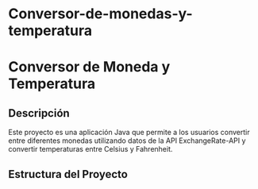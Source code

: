 # Conversor-de-monedas-y-temperatura
# Conversor de Moneda y Temperatura

## Descripción
Este proyecto es una aplicación Java que permite a los usuarios convertir entre diferentes monedas utilizando datos de la API ExchangeRate-API y convertir temperaturas entre Celsius y Fahrenheit.

## Estructura del Proyecto

